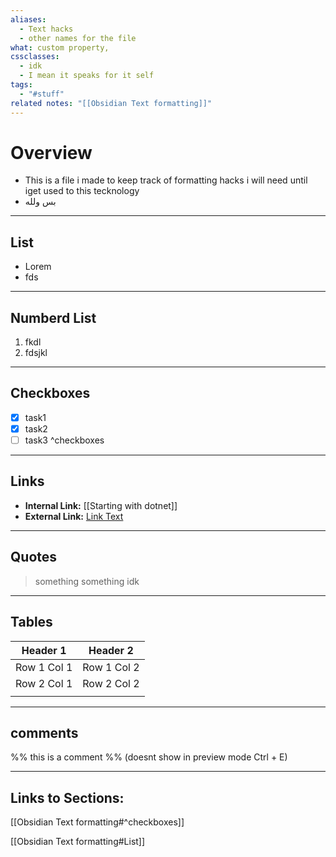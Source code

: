 ```yaml
---
aliases:
  - Text hacks
  - other names for the file
what: custom property,
cssclasses:
  - idk
  - I mean it speaks for it self
tags:
  - "#stuff"
related notes: "[[Obsidian Text formatting]]"
---
```

# Overview

- This is a file i made to keep track of formatting hacks i will need until iget used to this tecknology
- بس ولله
---
## List
- Lorem
- fds
---
## Numberd List
1. fkdl
2. fdsjkl
---
## Checkboxes
- [x] task1
- [x] task2
- [ ] task3
^checkboxes
---
## Links
- **Internal Link:**  [[Starting with dotnet]]
- **External Link:** [Link Text](https://example.com)
---
## Quotes
>something something 
>idk

---
## Tables

| Header 1    | Header 2    |
| ----------- | ----------- |
| Row 1 Col 1 | Row 1 Col 2 |
| Row 2 Col 1 | Row 2 Col 2 |
|             |             |

---
## comments
%% this is a comment %%
(doesnt show in preview mode Ctrl + E)

---
## Links to Sections:

[[Obsidian Text formatting#^checkboxes]]

[[Obsidian Text formatting#List]]

